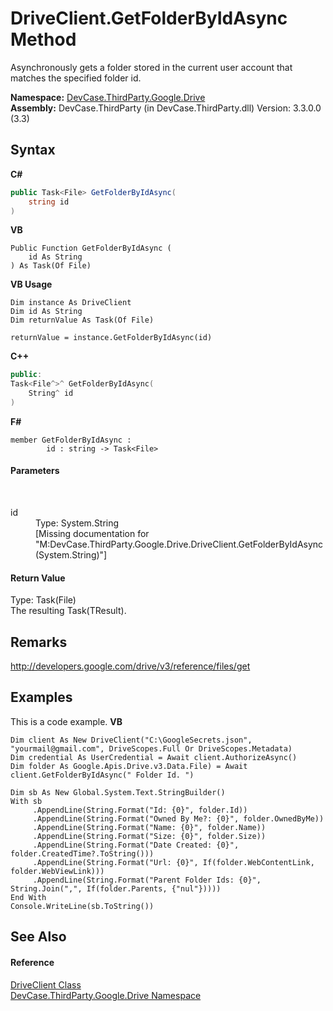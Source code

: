 # DriveClient.GetFolderByIdAsync Method 
 

Asynchronously gets a folder stored in the current user account that matches the specified folder id.

**Namespace:**&nbsp;<a href="N_DevCase_ThirdParty_Google_Drive">DevCase.ThirdParty.Google.Drive</a><br />**Assembly:**&nbsp;DevCase.ThirdParty (in DevCase.ThirdParty.dll) Version: 3.3.0.0 (3.3)

## Syntax

**C#**<br />
``` C#
public Task<File> GetFolderByIdAsync(
	string id
)
```

**VB**<br />
``` VB
Public Function GetFolderByIdAsync ( 
	id As String
) As Task(Of File)
```

**VB Usage**<br />
``` VB Usage
Dim instance As DriveClient
Dim id As String
Dim returnValue As Task(Of File)

returnValue = instance.GetFolderByIdAsync(id)
```

**C++**<br />
``` C++
public:
Task<File^>^ GetFolderByIdAsync(
	String^ id
)
```

**F#**<br />
``` F#
member GetFolderByIdAsync : 
        id : string -> Task<File> 

```


#### Parameters
&nbsp;<dl><dt>id</dt><dd>Type: System.String<br />\[Missing <param name="id"/> documentation for "M:DevCase.ThirdParty.Google.Drive.DriveClient.GetFolderByIdAsync(System.String)"\]</dd></dl>

#### Return Value
Type: Task(File)<br />The resulting Task(TResult).

## Remarks
<a href="http://developers.google.com/drive/v3/reference/files/get" target="_blank">http://developers.google.com/drive/v3/reference/files/get</a>

## Examples
This is a code example. 
**VB**<br />
``` VB
Dim client As New DriveClient("C:\GoogleSecrets.json", "yourmail@gmail.com", DriveScopes.Full Or DriveScopes.Metadata)
Dim credential As UserCredential = Await client.AuthorizeAsync()
Dim folder As Google.Apis.Drive.v3.Data.File) = Await client.GetFolderByIdAsync(" Folder Id. ")

Dim sb As New Global.System.Text.StringBuilder()
With sb
     .AppendLine(String.Format("Id: {0}", folder.Id))
     .AppendLine(String.Format("Owned By Me?: {0}", folder.OwnedByMe))
     .AppendLine(String.Format("Name: {0}", folder.Name))
     .AppendLine(String.Format("Size: {0}", folder.Size))
     .AppendLine(String.Format("Date Created: {0}", folder.CreatedTime?.ToString()))
     .AppendLine(String.Format("Url: {0}", If(folder.WebContentLink, folder.WebViewLink)))
     .AppendLine(String.Format("Parent Folder Ids: {0}", String.Join(",", If(folder.Parents, {"nul"}))))
End With
Console.WriteLine(sb.ToString())
```


## See Also


#### Reference
<a href="T_DevCase_ThirdParty_Google_Drive_DriveClient">DriveClient Class</a><br /><a href="N_DevCase_ThirdParty_Google_Drive">DevCase.ThirdParty.Google.Drive Namespace</a><br />